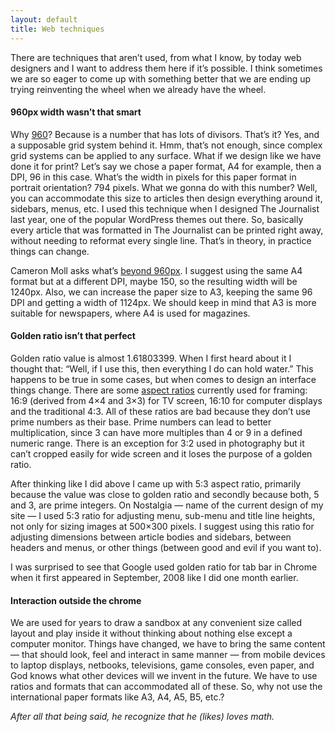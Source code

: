 ```yaml
---
layout: default
title: Web techniques
---
```


There are techniques that aren’t used, from what I know, by today web designers and I want to address them here if it’s possible. I think sometimes we are so eager to come up with something better that we are ending up trying reinventing the wheel when we already have the wheel.

#### 960px width wasn’t that smart

Why [960](http://960.gs/)? Because is a number that has lots of divisors. That’s it? Yes, and a supposable grid system behind it. Hmm, that’s not enough, since complex grid systems can be applied to any surface. What if we design like we have done it for print? Let’s say we chose a paper format, A4 for example, then a DPI, 96 in this case. What’s the width in pixels for this paper format in portrait orientation? 794 pixels. What we gonna do with this number? Well, you can accommodate this size to articles then design everything around it, sidebars, menus, etc. I used this technique when I designed The Journalist last year, one of the popular WordPress themes out there. So, basically every article that was formatted in The Journalist can be printed right away, without needing to reformat every single line. That’s in theory, in practice things can change.

Cameron Moll asks what’s [beyond 960px](http://cameronmoll.com/archives/2009/04/is_it_time_to_move_beyond_960/). I suggest using the same A4 format but at a different DPI, maybe 150, so the resulting width will be 1240px. Also, we can increase the paper size to A3, keeping the same 96 DPI and getting a width of 1124px. We should keep in mind that A3 is more suitable for newspapers, where A4 is used for magazines.

#### Golden ratio isn’t that perfect

Golden ratio value is almost 1.61803399. When I first heard about it I thought that: “Well, if I use this, then everything I do can hold water.” This happens to be true in some cases, but when comes to design an interface things change. There are some [aspect ratios](http://en.wikipedia.org/wiki/Aspect_ratio) currently used for framing: 16:9 (derived from 4×4 and 3×3) for TV screen, 16:10 for computer displays and the traditional 4:3. All of these ratios are bad because they don’t use prime numbers as their base. Prime numbers can lead to better multiplication, since 3 can have more multiples than 4 or 9 in a defined numeric range. There is an exception for 3:2 used in photography but it can’t cropped easily for wide screen and it loses the purpose of a golden ratio.

After thinking like I did above I came up with 5:3 aspect ratio, primarily because the value was close to golden ratio and secondly because both, 5 and 3, are prime integers. On Nostalgia — name of the current design of my site — I used 5:3 ratio for adjusting menu, sub-menu and title line heights, not only for sizing images at 500×300 pixels. I suggest using this ratio for adjusting dimensions between article bodies and sidebars, between headers and menus, or other things (between good and evil if you want to).

I was surprised to see that Google used golden ratio for tab bar in Chrome when it first appeared in September, 2008 like I did one month earlier.

#### Interaction outside the chrome

We are used for years to draw a sandbox at any convenient size called layout and play inside it without thinking about nothing else except a computer monitor. Things have changed, we have to bring the same content — that should look, feel and interact in same manner — from mobile devices to laptop displays, netbooks, televisions, game consoles, even paper, and God knows what other devices will we invent in the future. We have to use ratios and formats that can accommodated all of these. So, why not use the international paper formats like A3, A4, A5, B5, etc.?

*After all that being said, he recognize that he (likes) loves math.*
